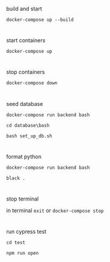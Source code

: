 build and start

`docker-compose up --build`

#

start containers

`docker-compose up`

#

stop containers

`docker-compose down`

#

seed database

`docker-compose run backend bash`

`cd database\bash`

`bash set_up_db.sh`

#

format python

`docker-compose run backend bash`

`black .`

#

stop terminal

in terminal `exit`
or `docker-compose stop`

#

run cypress test

`cd test`

`npm run open`
